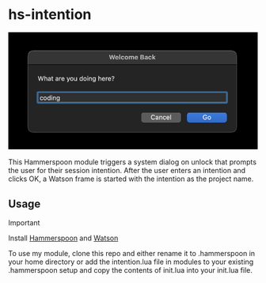 # hs-intention
![screenshot](./images/screenshot.png)

This Hammerspoon module triggers a system dialog on unlock that prompts the user for their session intention. After the user enters an intention and clicks OK, a Watson frame is started with the intention as the project name.

## Usage
> [!IMPORTANT]
> Install [Hammerspoon](https://www.hammerspoon.org/) and [Watson](https://jazzband.github.io/Watson/)

To use my module, clone this repo and either rename it to .hammerspoon in your home directory or add the intention.lua file in modules to your existing .hammerspoon setup and copy the contents of init.lua into your init.lua file.
